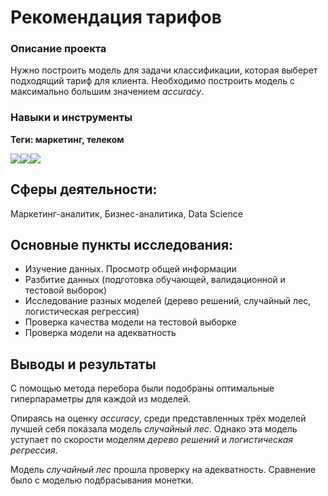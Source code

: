 # Рекомендация тарифов
### Описание проекта
Нужно построить модель для задачи классификации, которая выберет подходящий тариф для клиента. Необходимо построить модель с максимально большим значением *accuracy*.
### Навыки и инструменты
**Теги: маркетинг, телеком**

<img src="https://img.shields.io/badge/Pandas-black?style=flat-square&logo=pandas&logoColor=orange"/><img src="https://camo.githubusercontent.com/cc719173bd47911cdca541fbe32ed1c546a9f87a4df2fe74885ccf57ce6fd23b/68747470733a2f2f696d672e736869656c64732e696f2f62616467652f536b6c6561726e2d626c61636b3f7374796c653d666c61742d737175617265266c6f676f3d7363696b69746c6561726e266c6f676f436f6c6f723d6f72616e6765"><img src="https://camo.githubusercontent.com/44cc27185427d6543c564899c11bdb6b2b42bed97515f53f05e653ece6f9232d/68747470733a2f2f696d672e736869656c64732e696f2f62616467652f4e756d50792d626c61636b3f7374796c653d666c61742d737175617265266c6f676f3d6e756d7079266c6f676f436f6c6f723d6f72616e6765">
## Сферы деятельности:
Маркетинг-аналитик, Бизнес-аналитика, Data Science
## Основные пункты исследования:
 - Изучение данных. Просмотр общей информации
 - Разбитие данных (подготовка обучающей, валидационной и тестовой выборок)
 - Исследование разных моделей (дерево решений, случайный лес, логистическая регрессия)
 - Проверка качества модели на тестовой выборке
 - Проверка модели на адекватность

## Выводы и результаты
С помощью метода перебора были подобраны оптимальные гиперпараметры для каждой из моделей. 

Опираясь на оценку *accuracy*, среди представленных трёх моделей лучшей себя показала модель *случайный лес*. Однако эта модель уступает по скорости моделям *дерево решений* и *логистическая регрессия*. 

Модель *случайный лес* прошла проверку на адекватность. Сравнение было с моделью подбрасывания монетки.

